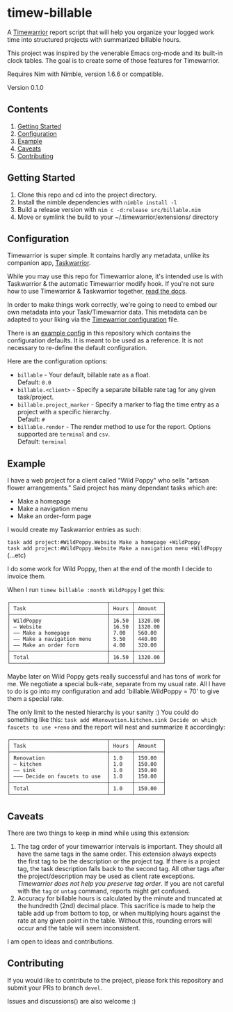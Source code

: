 # timew-billable

A [Timewarrior](https://timewarrior.net/) report script that will help you organize your logged work time into structured projects with summarized billable hours. 

This project was inspired by the venerable Emacs org-mode and its built-in clock tables. The goal is to create some of those features for Timewarrior.

Requires Nim with Nimble, version 1.6.6 or compatible.

Version 0.1.0

## Contents

1. <a href="#start">Getting Started</a>
2. <a href="#config">Configuration</a>
3. <a href="#example">Example</a>
4. <a href="#caveats">Caveats</a>
5. <a href="#contrib">Contributing</a>

<div id="start"></div>

## Getting Started

1. Clone this repo and cd into the project directory.
2. Install the nimble dependencies with `nimble install -l`
3. Build a release version with `nim c -d:release src/billable.nim`
4. Move or symlink the build to your ~/.timewarrior/extensions/ directory

<div id="config"></div>

## Configuration

Timewarrior is super simple. It contains hardly any metadata, unlike its companion app, [Taskwarrior](https://taskwarrior.org/).

While you may use this repo for Timewarrior alone, it's intended use is with Taskwarrior & the automatic Timewarrior modify hook. If you're not sure how to use Timewarrior & Taskwarrior together, [read the docs](https://timewarrior.net/docs/taskwarrior/).

In order to make things work correctly, we're going to need to embed our own metadata into your Task/Timewarrior data. This metadata can be adapted to your liking via the [Timewarrior configuration](https://timewarrior.net/docs/configuration/) file.

There is an [example config](./example.cfg) in this repository which contains the configuration defaults. It is meant to be used as a reference. It is not necessary to re-define the default configuration.

Here are the configuration options:  
* `billable` - Your default, billable rate as a float.  
  Default: `0.0`
* `billable.<client>` - Specify a separate billable rate tag for any given task/project.
* `billable.project_marker` - Specify a marker to flag the time entry as a project with a specific hierarchy.  
  Default: `#`
* `billable.render` - The render method to use for the report.  Options supported are `terminal` and `csv`.  
  Default: `terminal`

<div id="example"></div>

## Example

I have a web project for a client called "Wild Poppy" who sells "artisan flower arrangements." Said project has many dependant tasks which are:

- Make a homepage
- Make a navigation menu
- Make an order-form page

I would create my Taskwarrior entries as such:

`task add project:#WildPoppy.Website Make a homepage +WildPoppy`  
`task add project:#WildPoppy.Website Make a navigation menu +WildPoppy`  
(...etc)

I do some work for Wild Poppy, then at the end of the month I decide to invoice them.

When I run `timew billable :month WildPoppy` I get this:

```
┌───────────────────────────────┬───────┬─────────┐
│ Task                          │ Hours │ Amount  │
├───────────────────────────────┼───────┼─────────┤
│ WildPoppy                     │ 16.50 │ 1320.00 │
│ — Website                     │ 16.50 │ 1320.00 │
│ —— Make a homepage            │ 7.00  │ 560.00  │
│ —— Make a navigation menu     │ 5.50  │ 440.00  │
│ —— Make an order form         │ 4.00  │ 320.00  │
├───────────────────────────────┼───────┼─────────┤
│ Total                         │ 16.50 │ 1320.00 │
└───────────────────────────────┴───────┴─────────┘
```

Maybe later on Wild Poppy gets really successful and has tons of work for me. We negotiate a special bulk-rate, separate from my usual rate. All I have to do is go into my configuration and add `billable.WildPoppy = 70' to give them a special rate.

The only limit to the nested hierarchy is your sanity :) You could do something like this:
`task add #Renovation.kitchen.sink Decide on which faucets to use +reno` and the report will nest and summarize it accordingly:

```
┌───────────────────────────────┬───────┬─────────┐
│ Task                          │ Hours │ Amount  │
├───────────────────────────────┼───────┼─────────┤
│ Renovation                    │ 1.0   │ 150.00  │
│ — kitchen                     │ 1.0   │ 150.00  │
│ —— sink                       │ 1.0   │ 150.00  │
│ ——— Decide on faucets to use  │ 1.0   │ 150.00  │
├───────────────────────────────┼───────┼─────────┤
│ Total                         │ 1.0   │ 150.00  │
└───────────────────────────────┴───────┴─────────┘
```
<div id="caveats"></div>

## Caveats

There are two things to keep in mind while using this extension:

1. The tag order of your timewarrior intervals is important.  They should all have the same tags in the same order.  This extension always expects the first tag to be the description or the project tag. If there is a project tag, the task description falls back to the second tag.  All other tags after the project/description may be used as client rate exceptions.  _Timewarrior does not help you preserve tag order_.  If you are not careful with the `tag` or `untag` command, reports might get confused.
2. Accuracy for billable hours is calculated by the minute and truncated at the hundredth (2nd) decimal place.  This sacrifice is made to help the table add up from bottom to top, or when multiplying hours against the rate at any given point in the table.  Without this, rounding errors will occur and the table will seem inconsistent.

I am open to ideas and contributions.

<div id="contrib"></div>

## Contributing

If you would like to contribute to the project, please fork this repository and submit your PRs to branch `devel`.

Issues and discussions() are also welcome :)

